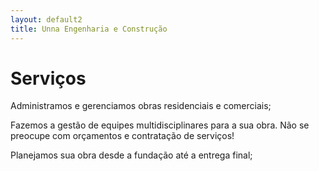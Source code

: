 ```yaml
---
layout: default2
title: Unna Engenharia e Construção
---
```


# Serviços

Administramos e gerenciamos obras residenciais e comerciais;

Fazemos a gestão de equipes multidisciplinares para a sua obra. Não se preocupe com orçamentos e contratação de serviços!

Planejamos sua obra desde a fundação até a entrega final;

